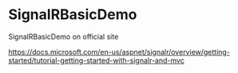 # SignalRBasicDemo
SignalRBasicDemo on official site

https://docs.microsoft.com/en-us/aspnet/signalr/overview/getting-started/tutorial-getting-started-with-signalr-and-mvc
